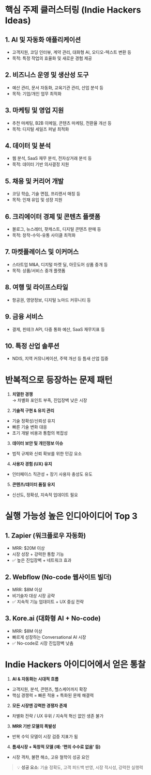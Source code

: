 # 핵심 주제 클러스터링 (Indie Hackers Ideas)

## 1. AI 및 자동화 애플리케이션
- 고객지원, 코딩 인터뷰, 계약 관리, 대화형 AI, 오디오-텍스트 변환 등
- 목적: 특정 작업의 효율화 및 새로운 경험 제공

## 2. 비즈니스 운영 및 생산성 도구
- 예산 관리, 문서 자동화, 교육기관 관리, 산업 분석 등
- 목적: 기업/개인 업무 최적화

## 3. 마케팅 및 영업 지원
- 추천 마케팅, B2B 이메일, 콘텐츠 마케팅, 전환율 개선 등
- 목적: 디지털 세일즈 퍼널 최적화

## 4. 데이터 및 분석
- 웹 분석, SaaS 재무 분석, 전자상거래 분석 등
- 목적: 데이터 기반 의사결정 지원

## 5. 채용 및 커리어 개발
- 코딩 학습, 기술 면접, 프리랜서 매칭 등
- 목적: 인재 유입 및 성장 지원

## 6. 크리에이터 경제 및 콘텐츠 플랫폼
- 블로그, 뉴스레터, 팟캐스트, 디지털 콘텐츠 판매 등
- 목적: 창작-수익-유통 사이클 최적화

## 7. 마켓플레이스 및 이커머스
- 스타트업 M&A, 디지털 마켓 딜, 아웃도어 상품 중개 등
- 목적: 상품/서비스 중개 플랫폼

## 8. 여행 및 라이프스타일
- 항공권, 영양정보, 디지털 노마드 커뮤니티 등

## 9. 금융 서비스
- 결제, 핀테크 API, 다중 통화 예산, SaaS 재무지표 등

## 10. 특정 산업 솔루션
- NDIS, 지역 커뮤니케이션, 주택 개선 등 틈새 산업 집중


# 반복적으로 등장하는 문제 패턴

1. **치열한 경쟁**  
→ 차별화 포인트 부족, 진입장벽 낮은 시장

2. **기술적 구현 & 유지 관리**
- 기술 정확성/신뢰성 유지
- 빠른 기술 변화 대응
- 초기 개발 비용과 통합의 복잡성

3. **데이터 보안 및 개인정보 이슈**
- 법적 규제와 신뢰 확보를 위한 민감 요소

4. **사용자 경험 (UX) 유지**
- 인터페이스 직관성 + 장기 사용자 충성도 유도

5. **콘텐츠/데이터 품질 유지**
- 신선도, 정확성, 지속적 업데이트 필요

# 실행 가능성 높은 인디아이디어 Top 3

## 1. Zapier (워크플로우 자동화)
- MRR: $20M 이상
- 시장 성장 + 강력한 통합 기능
- ✅ 높은 진입장벽 + 네트워크 효과

## 2. Webflow (No-code 웹사이트 빌더)
- MRR: $8M 이상
- 비기술자 대상 시장 공략
- ✅ 지속적 기능 업데이트 + UX 중심 전략

## 3. Kore.ai (대화형 AI + No-code)
- MRR: $8M 이상
- 빠르게 성장하는 Conversational AI 시장
- ✅ No-code로 시장 진입장벽 낮춤

# Indie Hackers 아이디어에서 얻은 통찰

1. **AI & 자동화는 시대적 흐름**
- 고객지원, 분석, 콘텐츠, 헬스케어까지 확장
- 핵심 경쟁력 = 빠른 적용 + 특화된 문제 해결력

2. **모든 시장엔 강력한 경쟁자 존재**
- 차별화 전략 / UX 우위 / 지속적 혁신 없인 생존 불가

3. **MRR 기반 모델의 폭발성**
- 반복 수익 모델이 시장 검증 지표가 됨

4. **틈새시장 + 독창적 모델 (예: ‘편의 수수료 없음’ 등)**
- 시장 격차, 불편 해소, 고유 철학이 성공 요인

> 💡 **성공 요소**: 기술 정확도, 고객 피드백 반영, 시장 적시성, 강력한 실행력

